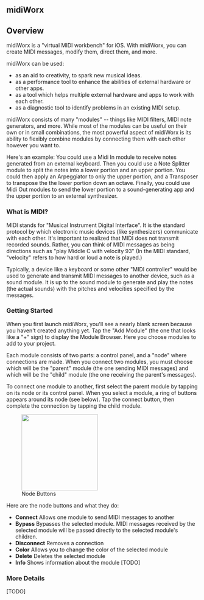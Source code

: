 ## midiWorx


## Overview

midiWorx is a "virtual MIDI workbench" for iOS. With midiWorx, you can create MIDI messages, modify them, direct them, and more.

midiWorx can be used:
  * as an aid to creativity, to spark new musical ideas.
  * as a performance tool to enhance the abilities of external hardware or other apps.
  * as a tool which helps multiple external hardware and apps to work with each other.
  * as a diagnostic tool to identify problems in an existing MIDI setup.

midiWorx consists of many "modules" -- things like MIDI filters, MIDI note generators, and more. While most of the modules can be useful on their own or in small combinations, the most powerful aspect of midiWorx is its ability to flexibly combine modules by connecting them with each other however you want to.

Here's an example: You could use a Midi In module to receive notes generated from an external keyboard. Then you could use a Note Splitter module to split the notes into a lower portion and an upper portion. You could then apply an Arpeggiator to only the upper portion, and a Transposer to transpose the the lower portion down an octave. Finally, you could use Midi Out modules to send the lower portion to a sound-generating app and the upper portion to an external synthesizer.

### What is MIDI?

MIDI stands for "Musical Instrument Digital Interface". It is the standard protocol by which electronic music devices (like synthesizers) communicate with each other. It's important to realized that MIDI does not transmit recorded sounds. Rather, you can think of MIDI messages as being directions such as "play Middle C with velocity 93" (In the MIDI standard, "velocity" refers to how hard or loud a note is played.)

Typically, a device like a keyboard or some other "MIDI controller" would be used to generate and transmit MIDI messages to another device, such as a sound module. It is up to the sound module to generate and play the notes (the actual sounds) with the pitches and velocities specified by the messages.

### Getting Started

When you first launch midiWorx, you'll see a nearly blank screen because you haven't created anything yet. Tap the "Add Module" (the one that looks like a "+" sign) to display the Module Browser. Here you choose modules to add to your project.

Each module consists of two parts: a control panel, and a "node" where connections are made. When you connect two modules, you must choose which will be the "parent" module (the one sending MIDI messages) and which will be the "child" module (the one receiving the parent's messages).

To connect one module to another, first select the parent module by tapping on its node or its control panel. When you select a module, a ring of buttons appears around its node (see below). Tap the connect button, then complete the connection by tapping the child module.

<figure>
  <img src=https://github.com/mikestuller/mikestuller.github.io/assets/97295847/0b6ebf5d-e169-457f-8a91-ab39f4836ee0 width = "200">
  <figcaption>Node Buttons</figcaption>
</figure>

Here are the node buttons and what they do:
* **Connect** Allows one module to send MIDI messages to another
* **Bypass** Bypasses the selected module. MIDI messages received by the selected module will be passed directly to the selected module's children.
* **Disconnect** Removes a connection
* **Color** Allows you to change the color of the selected module
* **Delete** Deletes the selected module
* **Info** Shows information about the module
[TODO]

### More Details

[TODO]
